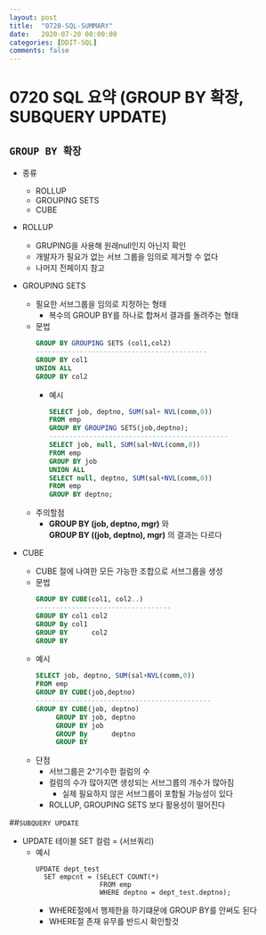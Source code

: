 ```yaml
---
layout: post
title:  "0720-SQL-SUMMARY"
date:   2020-07-20 00:00:00
categories: [DDIT-SQL]
comments: false
---
```


# 0720 SQL 요약 (GROUP BY 확장, SUBQUERY UPDATE) 

## `GROUP BY 확장`
- 종류
    - ROLLUP
    - GROUPING SETS
    - CUBE
- ROLLUP
    - GRUPING을 사용해 원래null인지 아닌지 확인
    - 개발자가 필요가 없는 서브 그룹을 임의로 제거할 수 없다
    - 나머지 전페이지 참고
- GROUPING SETS 
    - 필요한 서브그룹을 임의로 지정하는 형태
        - 복수의 GROUP BY를 하나로 합쳐서 결과를 돌려주는 형태
    - 문법
        ```sql
        GROUP BY GROUPING SETS (col1,col2)
        -------------------------------------------
        GROUP BY col1
        UNION ALL
        GROUP BY col2
        ```    
        - 예시
            ```sql
            SELECT job, deptno, SUM(sal+ NVL(comm,0))
            FROM emp
            GROUP BY GROUPING SETS(job,deptno);
            ---------------------------------------------
            SELECT job, null, SUM(sal+NVL(comm,0))
            FROM emp
            GROUP BY job
            UNION ALL
            SELECT null, deptno, SUM(sal+NVL(comm,0))
            FROM emp
            GROUP BY deptno;
            ```
    - 주의할점
        - __GROUP BY (job, deptno, mgr)__ 와 <br>
        __GROUP BY ((job, deptno), mgr)__ 의 결과는 다르다
        
- CUBE
    - CUBE 절에 나여한 모든 가능한 조합으로 서브그룹을 생성
    - 문법
        ```sql
        GROUP BY CUBE(col1, col2..)
        ----------------------------------
        GROUP BY col1 col2
        GROUP By col1
        GROUP BY      col2
        GROUP BY        
        ```
    - 예시
        ```sql
        SELECT job, deptno, SUM(sal+NVL(comm,0))
        FROM emp
        GROUP BY CUBE(job,deptno)
        --------------------------------------------
        GROUP BY CUBE(job, deptno)
             GROUP BY job, deptno
             GROUP BY job
             GROUP By      deptno
             GROUP BY 
        ```
    - 단점
        - 서브그룹은 2^기수한 컬럼의 수
        - 컬럼의 수가 많아지면 생성되는 서브그룹의 개수가 많아짐
            - 실제 필요하지 않은 서브그룹이 포함될 가능성이 있다
        - ROLLUP, GROUPING SETS 보다 활용성이 떨어진다

##`SUBQUERY UPDATE`        
- UPDATE 테이블 SET 컬럼 = (서브쿼리)
    - 예시
        ```
        UPDATE dept_test
          SET empcnt = (SELECT COUNT(*)
                        FROM emp
                        WHERE deptno = dept_test.deptno);
        ```
        - WHERE절에서 행제한을 하기떄문에 GROUP BY를 안써도 된다
        - WHERE절 존재 유무를 반드시 확인할것